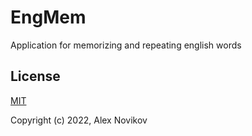 # EngMem
Application for memorizing and repeating english words

## License
[MIT](https://opensource.org/licenses/MIT)

Copyright (c) 2022, Alex Novikov
